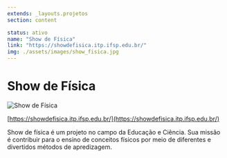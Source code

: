 ```yaml
---
extends: _layouts.projetos
section: content

status: ativo
name: "Show de Física"
link: "https://showdefisica.itp.ifsp.edu.br/"
img: ./assets/images/show_fisica.jpg
---
```

# Show de Física

![Show de Física](./assets/images/show_fisica.jpg)

[https://showdefisica.itp.ifsp.edu.br/](https://showdefisica.itp.ifsp.edu.br/)

Show de física é um projeto no campo da Educação e Ciência. Sua missão é contribuir para o ensino de conceitos físicos por meio de diferentes e divertidos métodos de apredizagem.